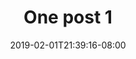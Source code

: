 ---
title: One post 1
date: 2019-02-01T21:39:16-08:00
draft: true
author:
section: notes
kind: post
type: notes
layout: single
slug: one-1
description: 
keywords: 
categories: 
- one
releases: 
- one
weight: 
---